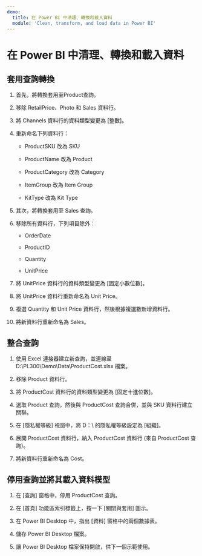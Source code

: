 ```yaml
---
demo:
  title: 在 Power BI 中清理、轉換和載入資料
  module: 'Clean, transform, and load data in Power BI'
---
```


# 在 Power BI 中清理、轉換和載入資料

## 套用查詢轉換

1. 首先，將轉換套用至Product查詢。

1. 移除 RetailPrice、Photo 和 Sales 資料行。

1. 將 Channels 資料行的資料類型變更為 [整數]。

1. 重新命名下列資料行：

    - ProductSKU 改為 SKU

    - ProductName 改為 Product

    - ProductCategory 改為 Category

    - ItemGroup 改為 Item Group

    - KitType 改為 Kit Type

1. 其次，將轉換套用至 Sales 查詢。

1. 移除所有資料行，下列項目除外：

    - OrderDate

    - ProductID

    - Quantity

    - UnitPrice

1. 將 UnitPrice 資料行的資料類型變更為 [固定小數位數]。

1. 將 UnitPrice 資料行重新命名為 Unit Price。

1. 複選 Quantity 和 Unit Price 資料行，然後根據複選數新增資料行。

1. 將新資料行重新命名為 Sales。

## 整合查詢

1. 使用 Excel 連接器建立新查詢，並連線至 D:\PL300\Demo\Data\ProductCost.xlsx 檔案。

1. 移除 Product 資料行。

1. 將 ProductCost 資料行的資料類型變更為 [固定十進位數]。

1. 選取 Product 查詢，然後與 ProductCost 查詢合併，並與 SKU 資料行建立關聯。

1. 在 [隱私權等級] 視窗中，將 D：\ 的隱私權等級設定為 [組織]。

1. 展開 ProductCost 資料行，納入 ProductCost 資料行 (來自 ProductCost 查詢)。

1. 將新資料行重新命名為 Cost。

## 停用查詢並將其載入資料模型

1. 在 [查詢] 窗格中，停用 ProductCost 查詢。

1. 在 [首頁] 功能區索引標籤上，按一下 [關閉與套用] 圖示。

1. 在 Power BI Desktop 中，指出 [資料] 窗格中的兩個數據表。

1. 儲存 Power BI Desktop 檔案。

1. 讓 Power BI Desktop 檔案保持開啟，供下一個示範使用。
